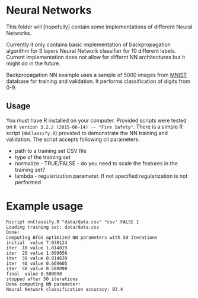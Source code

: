 # Neural Networks

This folder will [hopefully] contain some implementations of different Neural Networks. 

Currently it only contains basic implementation of backpropagation algorithm for 3 layers Neural Network classifier for 10 different labels. Current implementation does not allow for differnt NN architectures but it might do in the future.

Backpropagation NN example uses a sample of 5000 images from [MNIST](http://yann.lecun.com/exdb/mnist/) database for training and validation. It performs classification of digits from 0-9.

## Usage

You must have R installed on your computer. Provided scripts were tested on `R version 3.2.2 (2015-08-14) -- "Fire Safety"`.
There is a simple R script (`NNClassify.R`) provided to demonstrate the NN training and validation. The script accepts following cli parameters:
- path to a training set CSV file
- type of the training set
- normalize - TRUE/FALSE - do you need to scale the features in the training set?
- lambda - regularization parameter. If not specified regularization is not performed

# Example usage

```
Rscript nnClassify.R "data/data.csv" "csv" FALSE 1
Loading training set: data/data.csv
Done!
Computing BFGS optimized NN parameters with 50 iterations
initial  value 7.038124
iter  10 value 1.814019
iter  20 value 1.099056
iter  30 value 0.814639
iter  40 value 0.669605
iter  50 value 0.580098
final  value 0.580098
stopped after 50 iterations
Done computing NN parameter!
Neural Network classification accuracy: 93.4
```
